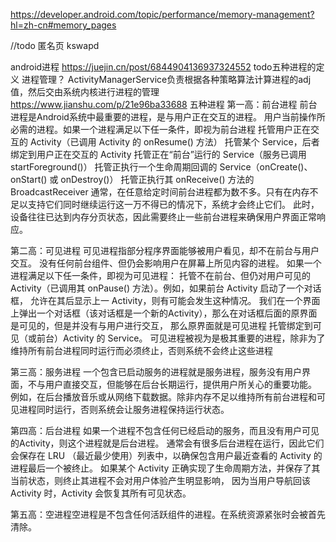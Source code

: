 https://developer.android.com/topic/performance/memory-management?hl=zh-cn#memory_pages

//todo 匿名页  kswapd

android进程
https://juejin.cn/post/6844904136937324552  todo五种进程的定义   进程管理？  ActivityManagerService负责根据各种策略算法计算进程的adj值，然后交由系统内核进行进程的管理
https://www.jianshu.com/p/21e96ba33688
五种进程
第一高：前台进程 前台进程是Android系统中最重要的进程，是与用户正在交互的进程。
用户当前操作所必需的进程。如果一个进程满足以下任一条件，即视为前台进程
  托管用户正在交互的 Activity（已调用 Activity 的 onResume() 方法）
  托管某个 Service，后者绑定到用户正在交互的 Activity
  托管正在“前台”运行的 Service（服务已调用 startForeground()）
  托管正执行一个生命周期回调的 Service（onCreate()、onStart() 或 onDestroy()）
  托管正执行其 onReceive() 方法的 BroadcastReceiver
通常，在任意给定时间前台进程都为数不多。只有在内存不足以支持它们同时继续运行这一万不得已的情况下，系统才会终止它们。 
     此时，设备往往已达到内存分页状态，因此需要终止一些前台进程来确保用户界面正常响应。

第二高：可见进程 可见进程指部分程序界面能够被用户看见，却不在前台与用户交互。
  没有任何前台组件、但仍会影响用户在屏幕上所见内容的进程。 如果一个进程满足以下任一条件，即视为可见进程：
  托管不在前台、但仍对用户可见的 Activity（已调用其 onPause() 方法）。例如，如果前台 Activity 启动了一个对话框，
     允许在其后显示上一 Activity，则有可能会发生这种情况。
    我们在一个界面上弹出一个对话框（该对话框是一个新的Activity），那么在对话框后面的原界面是可见的，但是并没有与用户进行交互，
      那么原界面就是可见进程
  托管绑定到可见（或前台）Activity 的 Service。
可见进程被视为是极其重要的进程，除非为了维持所有前台进程同时运行而必须终止，否则系统不会终止这些进程

第三高：服务进程 一个包含已启动服务的进程就是服务进程，服务没有用户界面，不与用户直接交互，但能够在后台长期运行，提供用户所关心的重要功能。
  例如，在后台播放音乐或从网络下载数据。除非内存不足以维持所有前台进程和可见进程同时运行，否则系统会让服务进程保持运行状态。

第四高：后台进程 如果一个进程不包含任何已经启动的服务，而且没有用户可见的Activity，则这个进程就是后台进程。
  通常会有很多后台进程在运行，因此它们会保存在 LRU （最近最少使用）列表中，以确保包含用户最近查看的 Activity 的进程最后一个被终止。
  如果某个 Activity 正确实现了生命周期方法，并保存了其当前状态，则终止其进程不会对用户体验产生明显影响，
  因为当用户导航回该 Activity 时，Activity 会恢复其所有可见状态。


第五高：空进程空进程是不包含任何活跃组件的进程。在系统资源紧张时会被首先清除。


